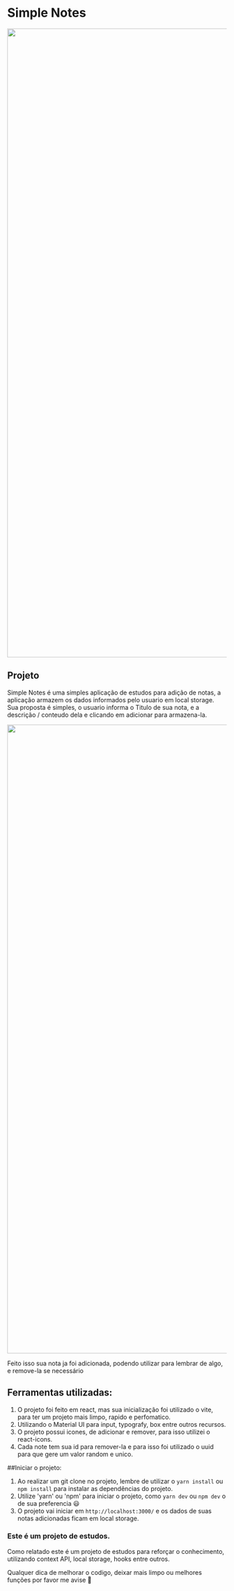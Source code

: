 # Simple Notes
<div align="center">
<img width="1440" alt="Captura de Tela 2022-04-15 às 14 00 45" src="https://user-images.githubusercontent.com/99269515/163599198-a701468f-0b2a-4811-90e8-c4475c6c58a3.png">
</div>

## Projeto
Simple Notes é uma simples aplicação de estudos para adição de notas, a aplicação armazem os dados informados pelo usuario em local storage. 
Sua proposta é simples, o usuario informa o Titulo de sua nota, e a descrição / conteudo dela e clicando em adicionar para armazena-la.
<div align="center">
<img width="1440" alt="Captura de Tela 2022-04-15 às 13 55 15" src="https://user-images.githubusercontent.com/99269515/163598915-f0fc7580-cdc4-426a-b73a-99d0de5487fe.png">
</div>

Feito isso sua nota ja foi adicionada, podendo utilizar para lembrar de algo, e remove-la se necessário

## Ferramentas utilizadas:
1. O projeto foi feito em react, mas sua inicialização foi utilizado o vite, para ter um projeto mais limpo, rapido e perfomatico.
2. Utilizando o Material UI para input, typografy, box entre outros recursos.
3. O projeto possui icones, de adicionar e remover, para isso utilizei o react-icons.
4. Cada note tem sua id para remover-la e para isso foi utilizado o uuid para que gere um valor random e unico.

##Iniciar o projeto:
1. Ao realizar um git clone no projeto, lembre de utilizar o `yarn install` ou `npm install` para instalar as dependências do projeto.
2. Utilize 'yarn' ou 'npm' para iniciar o projeto, como `yarn dev` ou `npm dev` o de sua preferencia 😃
3. O projeto vai iniciar em `http://localhost:3000/` e os dados de suas notas adicionadas ficam em local storage.

### Este é um projeto de estudos.
Como relatado este é um projeto de estudos para reforçar o conhecimento, utilizando context API, local storage, hooks entre outros. 

Qualquer dica de melhorar o codigo, deixar mais limpo ou melhores funções por favor me avise 🖖
